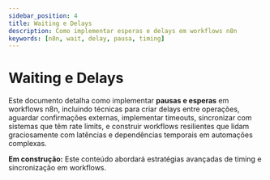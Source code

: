 ```yaml
---
sidebar_position: 4
title: Waiting e Delays
description: Como implementar esperas e delays em workflows n8n
keywords: [n8n, wait, delay, pausa, timing]
---
```


# Waiting e Delays

Este documento detalha como implementar **pausas e esperas** em workflows n8n, incluindo técnicas para criar delays entre operações, aguardar confirmações externas, implementar timeouts, sincronizar com sistemas que têm rate limits, e construir workflows resilientes que lidam graciosamente com latências e dependências temporais em automações complexas.

**Em construção:** Este conteúdo abordará estratégias avançadas de timing e sincronização em workflows.
